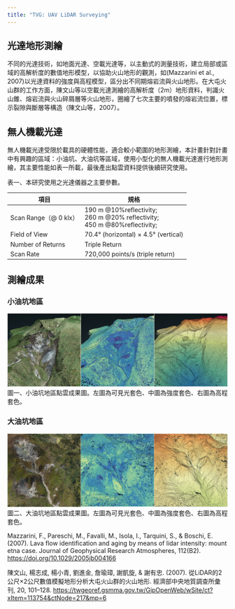 ```yaml
---
title: "TVG: UAV LiDAR Surveying"
---
```

## 光達地形測繪
不同的光達技術，如地面光達、空載光達等，以主動式的測量技術，建立局部或區域的高解析度的數值地形模型，以協助火山地形的觀測，如(Mazzarini et al., 2007)以光達資料的強度與高程模型，區分出不同期熔岩流與火山地形。在大屯火山群的工作方面，陳文山等以空載光達測繪的高解析度（2m）地形資料，判識火山錐、熔岩流與火山碎屑層等火山地形，圈繪了七次主要的噴發的熔岩流位置，標示裂隙與斷層等構造（陳文山等，2007）。
  
## 無人機載光達  
無人機載光達受限於載具的硬體性能，適合較小範圍的地形測繪，本計畫針對計畫中有興趣的區域：小油坑、大油坑等區域，使用小型化的無人機載光達進行地形測繪，其主要性能如表一所載，最後產出點雲資料提供後續研究使用。
  
表一、本研究使用之光達儀器之主要參數。  
  
|項目|規格|  
|---|---|
| Scan Range（@ 0 klx）|190 m @10%reflectivity;</br>260 m @20% reflectivity;</br>450 m @80%reflectivity;|
| Field of View |70.4° (horizontal) × 4.5° (vertical)|
| Number of Returns |Triple Return|
| Scan Rate | 720,000 points/s (triple return) |
  
## 測繪成果
### 小油坑地區
![小油坑點雲成果圖](./SYK_PointCloud.jpg)
圖一、小油坑地區點雲成果圖。左圖為可見光套色、中圖為強度套色、右圖為高程套色。
  
### 大油坑地區
![大油坑點雲成果圖](./DYK_PointCloud.jpg)
圖二、大油坑地區點雲成果圖。左圖為可見光套色、中圖為強度套色、右圖為高程套色。

Mazzarini, F., Pareschi, M., Favalli, M., Isola, I., Tarquini, S., & Boschi, E. (2007). Lava flow identification and aging by means of lidar intensity: mount etna case. Journal of Geophysical Research Atmospheres, 112(B2). https://doi.org/10.1029/2005jb004166

陳文山, 楊志成, 楊小青, 劉進金, 詹瑜璋, 謝凱旋, & 謝有忠. (2007). 從LiDAR的2公尺×2公尺數值模擬地形分析大屯火山群的火山地形. 經濟部中央地質調查所彙刊, 20, 101–128. https://twgeoref.gsmma.gov.tw/GipOpenWeb/wSite/ct?xItem=113754&ctNode=217&mp=6